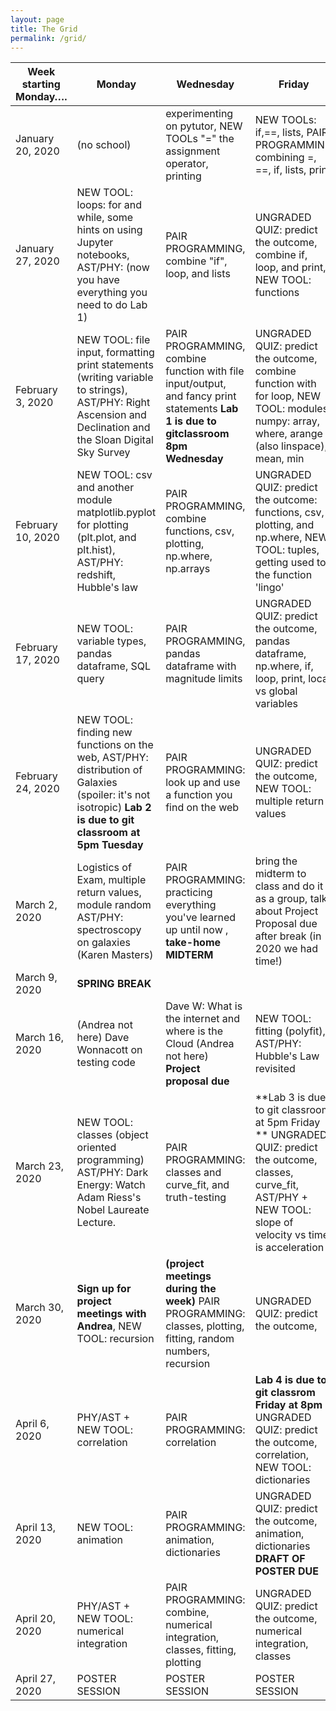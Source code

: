```yaml
---
layout: page
title: The Grid 
permalink: /grid/
---
```


| Week starting Monday…. | Monday                                                                                                                                                        | Wednesday                                                                                                                          | Friday                                                                                                                                                                                                        |
|------------------------|---------------------------------------------------------------------------------------------------------------------------------------------------------------|------------------------------------------------------------------------------------------------------------------------------------|---------------------------------------------------------------------------------------------------------------------------------------------------------------------------------------------------------------|
| January 20, 2020       | (no school)                                                                                                                                                   | experimenting on pytutor, NEW TOOLs  "=" the assignment operator, printing                                                         | NEW TOOLs: if,==, lists, PAIR PROGRAMMING combining =, ==, if, lists, print                                                                                                                                          |
| January 27, 2020       | NEW TOOL: loops: for and while, some hints on using Jupyter notebooks, AST/PHY:  (now you have everything you need to do Lab 1)                               | PAIR PROGRAMMING, combine "if", loop, and lists                                                                                    | UNGRADED QUIZ: predict the outcome, combine if, loop, and print, NEW TOOL: functions                                                                                                                          |
| February 3, 2020       | NEW TOOL: file input, formatting print statements (writing variable to strings), AST/PHY: Right Ascension and Declination and the Sloan Digital Sky Survey    | PAIR PROGRAMMING, combine function with file input/output, and fancy print statements **Lab 1 is due to gitclassroom 8pm Wednesday** | UNGRADED QUIZ: predict the outcome, combine function with for loop, NEW TOOL: modules, numpy: array, where, arange (also linspace), mean, min |
| February 10, 2020      | NEW TOOL: csv and another module matplotlib.pyplot for plotting (plt.plot, and plt.hist), AST/PHY: redshift, Hubble's law                                     | PAIR PROGRAMMING, combine functions, csv, plotting, np.where, np.arrays                                                            | UNGRADED QUIZ: predict the outcome: functions, csv, plotting, and np.where, NEW TOOL: tuples, getting used to the function 'lingo'                                                                   |
| February 17, 2020      | NEW TOOL: variable types, pandas dataframe, SQL query                                                                  | PAIR PROGRAMMING, pandas dataframe with magnitude limits                                                       | UNGRADED QUIZ: predict the outcome, pandas dataframe, np.where, if, loop, print, local vs global variables                                                                                                 |
| February 24, 2020      | NEW TOOL: finding new functions on the web, AST/PHY: distribution of Galaxies (spoiler: it's not isotropic) **Lab 2 is due to git classroom at 5pm Tuesday**      | PAIR PROGRAMMING: look up and use a function you find on the web          | UNGRADED QUIZ: predict the outcome, NEW TOOL: multiple return values  |
| March 2, 2020          | Logistics of Exam, multiple return values, module random AST/PHY: spectroscopy on galaxies (Karen Masters)  | PAIR PROGRAMMING: practicing everything you've learned up until now , **take-home MIDTERM**                                            | bring the midterm to class and do it as a group, talk about Project Proposal due after break (in 2020 we had time!)                                                                                                                                                               |
| March 9, 2020          | **SPRING BREAK**                                                                                                                                                  |                                                                                                                        |                                                                                                                                                                                                   |
| March 16, 2020         | (Andrea not here)  Dave Wonnacott on testing code                                                                                                          | Dave W: What is the internet and where is the Cloud (Andrea not here) **Project proposal due**                                                          | NEW TOOL: fitting (polyfit), AST/PHY: Hubble's Law revisited                                                                                                                                                  |
| March 23, 2020         | NEW TOOL: classes (object oriented programming) AST/PHY:  Dark Energy: Watch Adam Riess's Nobel Laureate Lecture.  | PAIR PROGRAMMING: classes and curve_fit, and truth-testing       | **Lab 3 is due to git classroom at 5pm Friday ** UNGRADED QUIZ: predict the outcome, classes, curve_fit, AST/PHY + NEW TOOL: slope of velocity vs time is acceleration                                                                                         |
| March 30, 2020         | **Sign up for project meetings with Andrea**, NEW TOOL: recursion   | **(project meetings during the week)** PAIR PROGRAMMING: classes, plotting, fitting, random numbers, recursion                                    | UNGRADED QUIZ: predict the outcome,                                                                                                                                 |
| April 6, 2020          | PHY/AST + NEW TOOL: correlation                                                                                                                               | PAIR PROGRAMMING: correlation                                                                                                      | **Lab 4 is due to git classrom Friday at 8pm** UNGRADED QUIZ: predict the outcome, correlation, NEW TOOL: dictionaries       |
| April 13, 2020         | NEW TOOL: animation                                                                                                                                           | PAIR PROGRAMMING: animation, dictionaries                                                                                                        | UNGRADED QUIZ: predict the outcome, animation, dictionaries **DRAFT OF POSTER DUE**                                                                                                                                            |
| April 20, 2020         | PHY/AST + NEW TOOL: numerical integration                                                                                                                     | PAIR PROGRAMMING: combine, numerical integration, classes, fitting, plotting                                                       | UNGRADED QUIZ: predict the outcome, numerical integration, classes                                                                                                                                            |
| April 27, 2020         | POSTER SESSION                                                                                                                                                | POSTER SESSION                                                                                                                     | POSTER SESSION                                                                                                                                                                                                |

